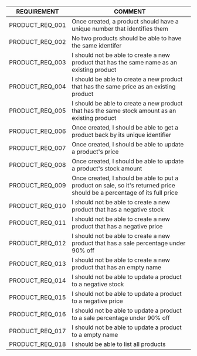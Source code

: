 | REQUIREMENT     	| COMMENT                                                                                                                  	|
|-----------------	|--------------------------------------------------------------------------------------------------------------------------	|
| PRODUCT_REQ_001 	| Once created, a product should have a unique number that identifies them                                                 	|
| PRODUCT_REQ_002 	| No two products should be able to have the same identifer                                                                	|
| PRODUCT_REQ_003 	| I should not be able to create a new product that has the same name as an existing product                               	|
| PRODUCT_REQ_004 	| I should be able to create a new product that has the same price as an existing product                                  	|
| PRODUCT_REQ_005 	| I should be able to create a new product that has the same stock amount as an existing product                           	|
| PRODUCT_REQ_006 	| Once created, I should be able to get a product back by its unique identifier                                            	|
| PRODUCT_REQ_007 	| Once created, I should be able to update a product's price                                                               	|
| PRODUCT_REQ_008 	| Once created, I should be able to update a product's stock amount                                                        	|
| PRODUCT_REQ_009 	| Once created, I should be able to put a product on sale, so it's returned price should be a percentage of its full price 	|
| PRODUCT_REQ_010 	| I should not be able to create a new product that has a negative stock                                                   	|
| PRODUCT_REQ_011 	| I should not be able to create a new product that has a negative price                                                   	|
| PRODUCT_REQ_012 	| I should not be able to create a new product that has a sale percentage under 90% off                                    	|
| PRODUCT_REQ_013 	| I should not be able to create a new product that has an empty name                                                      	|
| PRODUCT_REQ_014 	| I should not be able to update a product to a negative stock                                                             	|
| PRODUCT_REQ_015 	| I should not be able to update a product to a negative price                                                             	|
| PRODUCT_REQ_016 	| I should not be able to update a product to a sale percentage under 90% off                                              	|
| PRODUCT_REQ_017 	| I should not be able to update a product to a empty name                                                                 	|
| PRODUCT_REQ_018 	| I should be able to list all products                                                                                    	|